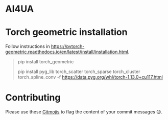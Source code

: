 # AI4UA

# Torch geometric installation
Follow instructions in https://pytorch-geometric.readthedocs.io/en/latest/install/installation.html.

> pip install torch_geometric
> 
> pip install pyg_lib torch_scatter torch_sparse torch_cluster torch_spline_conv -f https://data.pyg.org/whl/torch-1.13.0+cu117.html

# Contributing
Please use these [Gitmojis](https://gist.github.com/akoepcke/36598d90b0864ebd752b360f5ccb379d) 
to flag the content of your commit messages 😉.